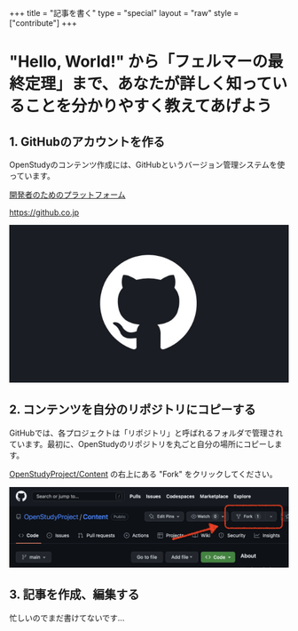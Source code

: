 +++
title = "記事を書く"
type = "special"
layout = "raw"
style = ["contribute"]
+++

<div class="wrapper">
    <div class="container top">
        <h1><span class="hello-world">"Hello, World!"</span> <span>から</span><span class="fermat">「フェルマーの最終定理」</span><span>まで、</span><span>あなたが詳しく知っていることを</span><span>分かりやすく教えてあげよう</span></h1>
    </div>
    <div class="container">
        <h2>1. GitHubのアカウントを作る</h2>
        <p>OpenStudyのコンテンツ作成には、GitHubというバージョン管理システムを使っています。</p>
        <a href="https://github.co.jp" class="link-card" target="_blank" rel="noopener noreferrer">
            <div class="title-url">
                <p class="title">開発者のためのプラットフォーム</p>
                <p class="url">https://github.co.jp</p>
            </div>
            <img src="GitHubLogo.jpeg" alt="GitHub-Logo" class="thumbnail">
        </a>
        <h2>2. コンテンツを自分のリポジトリにコピーする</h2>
        <p>GitHubでは、各プロジェクトは「リポジトリ」と呼ばれるフォルダで管理されています。最初に、OpenStudyのリポジトリを丸ごと自分の場所にコピーします。</p>
        <p><a href="https://github.com/OpenStudyProject/Content" target="_blank" rel="noopener noreferrer">OpenStudyProject/Content</a> の右上にある "Fork" をクリックしてください。</p>
        <img src="github-fork.png" alt="How-to-Fork-Repository" class="full-img">
        <h2>3. 記事を作成、編集する</h2>
        <p>忙しいのでまだ書けてないです...</p>
    </div>
</div>